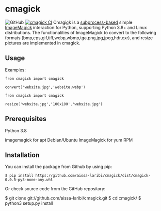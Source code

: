 # cmagick

![GitHub](https://img.shields.io/github/license/aissa-laribi/cmagick)
[![cmagick CI](https://github.com/aissa-laribi/cmagick/actions/workflows/python-app.yml/badge.svg)](https://github.com/aissa-laribi/cmagick/actions/workflows/python-app.yml)
Cmagigk is a <a href="https://docs.python.org/3.8/library/subprocess.html">subprocess-based</a> simple <a href ="https://www.imagemagick.org/">ImageMagick</a> interaction for Python, supporting Python 3.8+ and Linux distributions. The functionalities of ImageMagick to convert to the following formats (bmp,eps,gif,tiff,webp,wbmp,tga,png,jpg,jpeg,hdr,exr), and resize pictures are implemented in cmagick.

## Usage

Examples:
```
from cmagick import cmagick

convert('website.jpg','website.webp')
```
```
from cmagick import cmagick

resize('website.jpg','100x100','website.jpg')
```
## Prerequisites

Python 3.8

imagemagick for apt Debian/Ubuntu
ImageMagick for yum RPM

## Installation 

You can install the package from Github by using pip:
```
$ pip install https://github.com/aissa-laribi/cmagick/dist/cmagick-0.0.5-py3-none-any.whl
```
Or check source code from the GitHub repository:

$ git clone git://github.com/aissa-laribi/cmagick.git
$ cd cmagick/
$ python3 setup.py install
